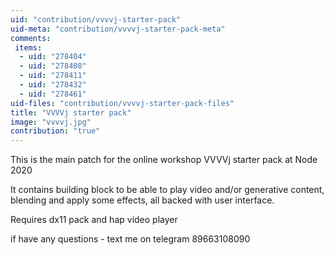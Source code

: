 ```yaml
---
uid: "contribution/vvvvj-starter-pack"
uid-meta: "contribution/vvvvj-starter-pack-meta"
comments: 
 items: 
  - uid: "278404"
  - uid: "278408"
  - uid: "278411"
  - uid: "278432"
  - uid: "278461"
uid-files: "contribution/vvvvj-starter-pack-files"
title: "VVVVj starter pack"
image: "vvvvj.jpg"
contribution: "true"
---
```


This is the main patch for the online workshop  VVVVj starter pack at Node 2020

It contains building block to be able to play video and/or generative content, blending and apply some effects, all backed with user interface.

Requires dx11 pack and hap video player

if have any questions - text me on telegram 89663108090